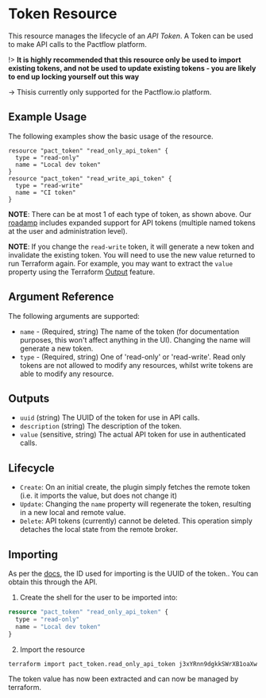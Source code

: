 # Token Resource

This resource manages the lifecycle of an _API Token_. A Token can be used to make API calls to the Pactflow platform.

!> **It is highly recommended that this resource only be used to import existing tokens, and not be used to update existing tokens - you are likely to end up locking yourself out this way**

-> Thisis currently only supported for the Pactflow.io platform.

## Example Usage

The following examples show the basic usage of the resource.

```hcl
resource "pact_token" "read_only_api_token" {
  type = "read-only"
  name = "Local dev token"
}
resource "pact_token" "read_write_api_token" {
  type = "read-write"
  name = "CI token"
}
```

**NOTE**: There can be at most 1 of each type of token, as shown above. Our [roadamp](https://pactflow.io/pactflow-feature-roadmap/) includes expanded support for API tokens (multiple named tokens at the user and administration level).

**NOTE**: If you change the `read-write` token, it will generate a new token and invalidate the existing token. You will need to use the new value returned to run Terraform again. For example, you may want to extract the `value` property using the Terraform [Output](https://www.terraform.io/docs/configuration/outputs.html) feature.

## Argument Reference

The following arguments are supported:

* `name` - (Required, string) The name of the token (for documentation purposes, this won't affect anything in the UI). Changing the name will generate a new token.
* `type` - (Required, string) One of 'read-only' or 'read-write'. Read only tokens are not allowed to modify any resources, whilst write tokens are able to modify any resource.

## Outputs

* `uuid` (string) The UUID of the token for use in API calls.
* `description` (string) The description of the token.
* `value` (sensitive, string) The actual API token for use in authenticated calls.

## Lifecycle

* `Create`: On an initial create, the plugin simply fetches the remote token (i.e. it imports the value, but does not change it)
* `Update`: Changing the `name` property will regenerate the token, resulting in a new local and remote value.
* `Delete`: API tokens (currently) cannot be deleted. This operation simply detaches the local state from the remote broker.

## Importing

As per the [docs](https://www.terraform.io/docs/import/usage.html), the ID used for importing is the UUID of the token.. You can obtain this through the API.

1. Create the shell for the user to be imported into:

```tf
resource "pact_token" "read_only_api_token" {
  type = "read-only"
  name = "Local dev token"
}
```

2. Import the resource
```sh
terraform import pact_token.read_only_api_token j3xYRnn9dgkkSWrXB1oaXw
```

The token value has now been extracted and can now be managed by terraform.